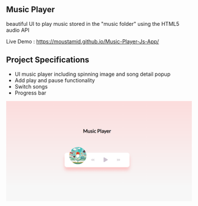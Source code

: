 ## Music Player

beautiful UI to play music stored in the "music folder" using the HTML5 audio API 

Live Demo : https://moustamid.github.io/Music-Player-Js-App/

## Project Specifications

- UI music player including spinning image and song detail popup
- Add play and pause functionality
- Switch songs
- Progress bar


![](images/snapchat.PNG)


